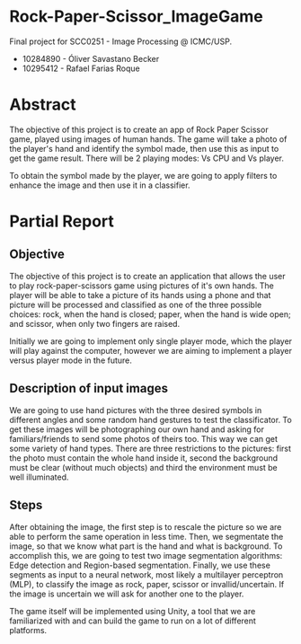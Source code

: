 # Rock-Paper-Scissor_ImageGame

Final project for SCC0251 - Image Processing @ ICMC/USP.
* 10284890 - Óliver Savastano Becker
* 10295412 - Rafael Farias Roque

# Abstract

The objective of this project is to create an app of Rock Paper Scissor game, played using images of human hands. The game will take a photo of the player's hand and identify the symbol made, then use this as input to get the game result.
There will be 2 playing modes: Vs CPU and Vs player.

To obtain the symbol made by the player, we are going to apply filters to enhance the image and then use it in a classifier.

# Partial Report

## Objective
The objective of this project is to create an application that allows the user to play rock-paper-scissors game using pictures of it's own hands. The player will be able to take a picture of its hands using a phone and that picture will be processed and classified as one of the three possible choices: rock, when the hand is closed; paper, when the hand is wide open; and scissor, when only two fingers are raised. 

Initially we are going to implement only single player mode, which the player will play against the computer, however we are aiming to implement a player versus player mode in the future.

## Description of input images
We are going to use hand pictures with the three desired symbols in different angles and some random hand gestures to test the classificator. To get these images will be photographing our own hand and asking for familiars/friends to send some photos of theirs too. This way we can get some variety of hand types. There are three restrictions to the pictures: first the photo must contain the whole hand inside it, second the background must be clear (without much objects) and third the environment must be well illuminated.

## Steps
After obtaining the image, the first step is to rescale the picture so we are able to perform the same operation in less time. Then, we segmentate the image, so  that we know what part is the hand and what is background. To accomplish this, we are going to test two image segmentation algorithms: Edge detection and Region-based segmentation. Finally, we use these segments as input to a neural network, most likely a multilayer perceptron (MLP), to classify the image as rock, paper, scissor or invallid/uncertain. If the image is uncertain we will ask for another one to the player.

The game itself will be implemented using Unity, a tool that we are familiarized with and can build the game to run on a lot of different platforms. 
